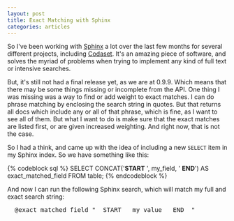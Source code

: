 ```yaml
---
layout: post
title: Exact Matching with Sphinx
categories: articles
---
```


<p>
  So I've been working with <a href="http://sphinxsearch.com">Sphinx</a> a lot over the last few months for several different projects, including <a href="http://codaset.com">Codaset</a>. It's an amazing piece of software, and solves the myriad of problems when trying to implement any kind of full text or intensive searches.
</p>

<p>
  But, it's still not had a final release yet, as we are at 0.9.9. Which means that there may be some things missing or incomplete from the API. One thing I was missing was a way to find or add weight to exact matches. I can do phrase matching by enclosing the search string in quotes. But that returns all docs which include any or all of that phrase, which is fine, as I want to see all of them. But what I want to do is make sure that the exact matches are listed first, or are given increased weighting. And right now, that is not the case.
</p>

<p>
  So I had a think, and came up with the idea of including a new <code>SELECT</code> item in my Sphinx index. So we have something like this:
</p>

{% codeblock sql %}
SELECT CONCAT('__START__ ', my_field, ' __END__') AS exact_matched_field FROM table;
{% endcodeblock %}

<p>
  And now I can run the following Sphinx search, which will match my full and exact search string:
</p>

<div class="highlight"><pre>
  <span class="x">@exact_matched_field "__START__ my value __END__"</span>
</pre></div>